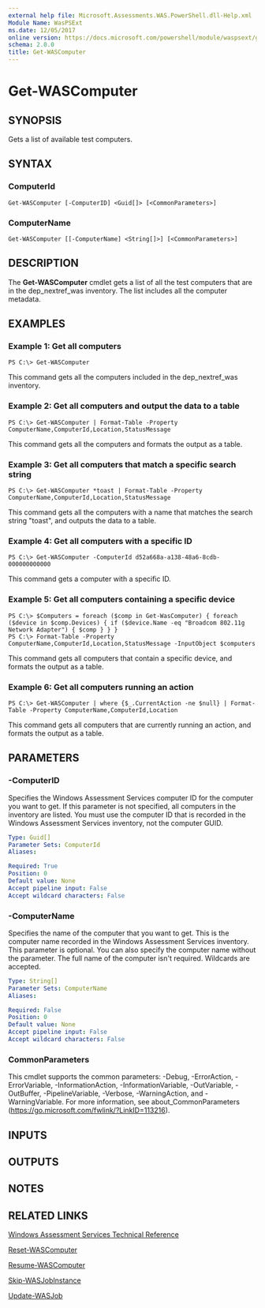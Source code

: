 ```yaml
---
external help file: Microsoft.Assessments.WAS.PowerShell.dll-Help.xml
Module Name: WasPSExt
ms.date: 12/05/2017
online version: https://docs.microsoft.com/powershell/module/waspsext/get-wascomputer?view=windowsserver2012r2-ps&wt.mc_id=ps-gethelp
schema: 2.0.0
title: Get-WASComputer
---
```


# Get-WASComputer

## SYNOPSIS
Gets a list of available test computers.

## SYNTAX

### ComputerId
```
Get-WASComputer [-ComputerID] <Guid[]> [<CommonParameters>]
```

### ComputerName
```
Get-WASComputer [[-ComputerName] <String[]>] [<CommonParameters>]
```

## DESCRIPTION
The **Get-WASComputer** cmdlet gets a list of all the test computers that are in the dep_nextref_was inventory.
The list includes all the computer metadata.

## EXAMPLES

### Example 1: Get all computers
```
PS C:\> Get-WASComputer
```

This command gets all the computers included in the dep_nextref_was inventory.

### Example 2: Get all computers and output the data to a table
```
PS C:\> Get-WASComputer | Format-Table -Property ComputerName,ComputerId,Location,StatusMessage
```

This command gets all the computers and formats the output as a table.

### Example 3: Get all computers that match a specific search string
```
PS C:\> Get-WASComputer *toast | Format-Table -Property ComputerName,ComputerId,Location,StatusMessage
```

This command gets all the computers with a name that matches the search string "toast", and outputs the data to a table.

### Example 4: Get all computers with a specific ID
```
PS C:\> Get-WASComputer -ComputerId d52a668a-a138-48a6-8cdb-000000000000
```

This command gets a computer with a specific ID.

### Example 5: Get all computers containing a specific device
```
PS C:\> $Computers = foreach ($comp in Get-WasComputer) { foreach ($device in $comp.Devices) { if ($device.Name -eq "Broadcom 802.11g Network Adapter") { $comp } } } 
PS C:\> Format-Table -Property ComputerName,ComputerId,Location,StatusMessage -InputObject $computers
```

This command gets all computers that contain a specific device, and formats the output as a table.

### Example 6: Get all computers running an action
```
PS C:\> Get-WASComputer | where {$_.CurrentAction -ne $null} | Format-Table -Property ComputerName,ComputerId,Location
```

This command gets all computers that are currently running an action, and formats the output as a table.

## PARAMETERS

### -ComputerID
Specifies the Windows Assessment Services computer ID for the computer you want to get.
If this parameter is not specified, all computers in the inventory are listed.
You must use the computer ID that is recorded in the Windows Assessment Services inventory, not the computer GUID.

```yaml
Type: Guid[]
Parameter Sets: ComputerId
Aliases: 

Required: True
Position: 0
Default value: None
Accept pipeline input: False
Accept wildcard characters: False
```

### -ComputerName
Specifies the name of the computer that you want to get.
This is the computer name recorded in the Windows Assessment Services inventory.
This parameter is optional.
You can also specify the computer name without the parameter.
The full name of the computer isn't required.
Wildcards are accepted.

```yaml
Type: String[]
Parameter Sets: ComputerName
Aliases: 

Required: False
Position: 0
Default value: None
Accept pipeline input: False
Accept wildcard characters: False
```

### CommonParameters
This cmdlet supports the common parameters: -Debug, -ErrorAction, -ErrorVariable, -InformationAction, -InformationVariable, -OutVariable, -OutBuffer, -PipelineVariable, -Verbose, -WarningAction, and -WarningVariable. For more information, see about_CommonParameters (https://go.microsoft.com/fwlink/?LinkID=113216).

## INPUTS

## OUTPUTS

## NOTES

## RELATED LINKS

[Windows Assessment Services Technical Reference](https://go.microsoft.com/fwlink/?LinkId=215628)

[Reset-WASComputer](./Reset-WASComputer.md)

[Resume-WASComputer](./Resume-WASComputer.md)

[Skip-WASJobInstance](./Skip-WASJobInstance.md)

[Update-WASJob](./Update-WASJob.md)

